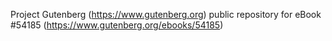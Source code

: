 Project Gutenberg (https://www.gutenberg.org) public repository for
eBook #54185 (https://www.gutenberg.org/ebooks/54185)
